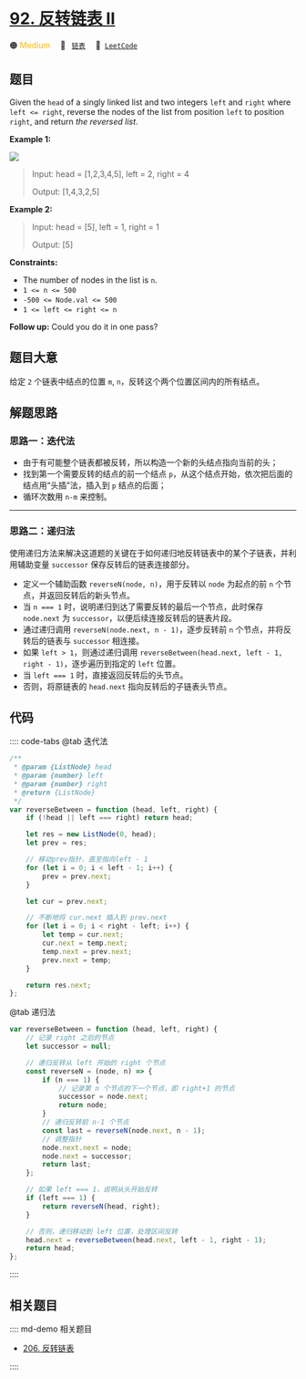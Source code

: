 # [92. 反转链表 II](https://leetcode.com/problems/reverse-linked-list-ii)

🟠 <font color=#ffb800>Medium</font>&emsp; 🔖&ensp; [`链表`](/leetcode/outline/tag/linked-list.md)&emsp; 🔗&ensp;[`LeetCode`](https://leetcode.com/problems/reverse-linked-list-ii/)

## 题目

Given the `head` of a singly linked list and two integers `left` and `right`
where `left <= right`, reverse the nodes of the list from position `left` to
position `right`, and return _the reversed list_.

**Example 1:**

![](https://assets.leetcode.com/uploads/2021/02/19/rev2ex2.jpg)

> Input: head = [1,2,3,4,5], left = 2, right = 4
>
> Output: [1,4,3,2,5]

**Example 2:**

> Input: head = [5], left = 1, right = 1
>
> Output: [5]

**Constraints:**

- The number of nodes in the list is `n`.
- `1 <= n <= 500`
- `-500 <= Node.val <= 500`
- `1 <= left <= right <= n`

**Follow up:** Could you do it in one pass?

## 题目大意

给定 `2` 个链表中结点的位置 `m`, `n`，反转这个两个位置区间内的所有结点。

## 解题思路

### 思路一：迭代法

- 由于有可能整个链表都被反转，所以构造一个新的头结点指向当前的头；
- 找到第一个需要反转的结点的前一个结点 `p`，从这个结点开始，依次把后面的结点用“头插”法，插入到 `p` 结点的后面；
- 循环次数用 `n-m` 来控制。

---

### 思路二：递归法

使用递归方法来解决这道题的关键在于如何递归地反转链表中的某个子链表，并利用辅助变量 `successor` 保存反转后的链表连接部分。

- 定义一个辅助函数 `reverseN(node, n)`，用于反转以 `node` 为起点的前 `n` 个节点，并返回反转后的新头节点。
- 当 `n === 1` 时，说明递归到达了需要反转的最后一个节点，此时保存 `node.next` 为 `successor`，以便后续连接反转后的链表片段。
- 通过递归调用 `reverseN(node.next, n - 1)`，逐步反转前 `n` 个节点，并将反转后的链表与 `successor` 相连接。
- 如果 `left > 1`，则通过递归调用 `reverseBetween(head.next, left - 1, right - 1)`，逐步遍历到指定的 `left` 位置。
- 当 `left === 1` 时，直接返回反转后的头节点。
- 否则，将原链表的 `head.next` 指向反转后的子链表头节点。

## 代码

:::: code-tabs
@tab 迭代法

```javascript
/**
 * @param {ListNode} head
 * @param {number} left
 * @param {number} right
 * @return {ListNode}
 */
var reverseBetween = function (head, left, right) {
	if (!head || left === right) return head;

	let res = new ListNode(0, head);
	let prev = res;

	// 移动prev指针，直至指向left - 1
	for (let i = 0; i < left - 1; i++) {
		prev = prev.next;
	}

	let cur = prev.next;

	// 不断地将 cur.next 插入到 prev.next
	for (let i = 0; i < right - left; i++) {
		let temp = cur.next;
		cur.next = temp.next;
		temp.next = prev.next;
		prev.next = temp;
	}

	return res.next;
};
```

@tab 递归法

```javascript
var reverseBetween = function (head, left, right) {
	// 记录 right 之后的节点
	let successor = null;

	// 递归反转从 left 开始的 right 个节点
	const reverseN = (node, n) => {
		if (n === 1) {
			// 记录第 n 个节点的下一个节点，即 right+1 的节点
			successor = node.next;
			return node;
		}
		// 递归反转前 n-1 个节点
		const last = reverseN(node.next, n - 1);
		// 调整指针
		node.next.next = node;
		node.next = successor;
		return last;
	};

	// 如果 left === 1，说明从头开始反转
	if (left === 1) {
		return reverseN(head, right);
	}

	// 否则，递归移动到 left 位置，处理区间反转
	head.next = reverseBetween(head.next, left - 1, right - 1);
	return head;
};
```

::::

## 相关题目

:::: md-demo 相关题目

- [206. 反转链表](./0206.md)

::::
